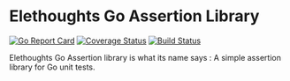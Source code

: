 # Elethoughts Go Assertion Library

[![Go Report Card](https://goreportcard.com/badge/github.com/elethoughts-code/goasserts)](https://goreportcard.com/report/github.com/elethoughts-code/goasserts)
[![Coverage Status](https://coveralls.io/repos/github/elethoughts-code/goasserts/badge.svg?branch=master)](https://coveralls.io/github/elethoughts-code/goasserts?branch=master)
[![Build Status](https://travis-ci.org/elethoughts-code/goasserts.svg?branch=master)](https://travis-ci.org/elethoughts-code/goasserts)

Elethoughts Go Assertion library is what its name says : A simple assertion library for Go unit tests.